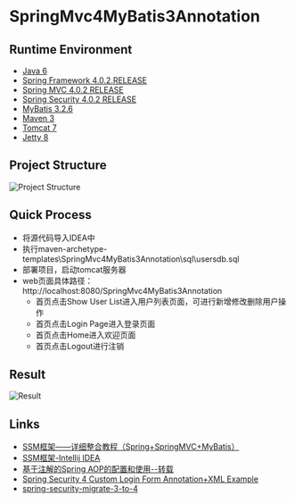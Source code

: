 # SpringMvc4MyBatis3Annotation

## Runtime Environment
- [Java 6](http://www.oracle.com/technetwork/java/javase/downloads/jdk6downloads-1902814.html)
- [Spring Framework 4.0.2.RELEASE](http://projects.spring.io/spring-framework)
- [Spring MVC 4.0.2 RELEASE](http://projects.spring.io/spring-framework)
- [Spring Security 4.0.2 RELEASE](http://projects.spring.io/spring-security)
- [MyBatis 3.2.6](http://www.mybatis.org/mybatis-3/)
- [Maven 3](http://maven.apache.org/)
- [Tomcat 7](http://tomcat.apache.org/)
- [Jetty 8](https://www.eclipse.org/jetty/previousversions.html)

## Project Structure

![Project Structure](http://img.my.csdn.net/uploads/201704/13/1492071599_7615.png)

## Quick Process

* 将源代码导入IDEA中
* 执行maven-archetype-templates\SpringMvc4MyBatis3Annotation\sql\usersdb.sql
* 部署项目，启动tomcat服务器
* web页面具体路径：http://localhost:8080/SpringMvc4MyBatis3Annotation
    * 首页点击Show User List进入用户列表页面，可进行新增修改删除用户操作
    * 首页点击Login Page进入登录页面
    * 首页点击Home进入欢迎页面
    * 首页点击Logout进行注销

## Result

![Result](http://img.my.csdn.net/uploads/201704/14/1492132405_8083.png)

## Links
- [SSM框架——详细整合教程（Spring+SpringMVC+MyBatis）](http://blog.csdn.net/zhshulin/article/details/37956105)
- [SSM框架-Intellij IDEA](http://blog.csdn.net/yirentianran/article/details/52706289)
- [基于注解的Spring AOP的配置和使用--转载](http://www.cnblogs.com/davidwang456/p/4013631.html)
- [Spring Security 4 Custom Login Form Annotation+XML Example](http://websystique.com/spring-security/spring-security-4-custom-login-form-annotation-example/)
- [spring-security-migrate-3-to-4](https://github.com/spring-projects/spring-security-migrate-3-to-4)
